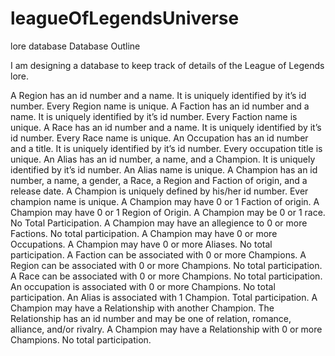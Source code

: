 # leagueOfLegendsUniverse
lore database
Database Outline

I am designing a database to keep track of details of the League of Legends lore.

A Region has an id number and a name. It is uniquely identified by it’s id number. Every Region name is unique.
A Faction has an id number and a name. It is uniquely identified by it’s id number. Every Faction name is unique.
A Race has an id number and a name. It is uniquely identified by it’s id number. Every Race name is unique.
An Occupation has an id number and a title. It is uniquely identified by it’s id number. Every occupation title is unique.
An Alias has an id number, a name, and a Champion. It is uniquely identified by it’s id number. An Alias name is unique.
A Champion has an id number, a name, a gender, a Race, a Region and Faction of origin, and a release date. A Champion is uniquely defined by his/her id number. Ever champion name is unique.
A Champion may have 0 or 1 Faction of origin. A Champion may have 0 or 1 Region of Origin. A Champion may be 0 or 1 race. No Total Participation.
A Champion may have an allegience to 0 or more Factions. No total participation.
A Champion may have 0 or more Occupations. A Champion may have 0 or more Aliases. No total participation.
A Faction can be associated with 0 or more Champions. A Region can be associated with 0 or more Champions.
No total participation.
A Race can be associated with 0 or more Champions. No total participation.
An occupation is associated with 0 or more Champions. No total participation.
An Alias is associated with 1 Champion. Total participation.
A Champion may have a Relationship with another Champion. The Relationship has an id number and may be one of relation, romance, alliance, and/or rivalry. A Champion may have a Relationship with 0 or more Champions. No total participation.
